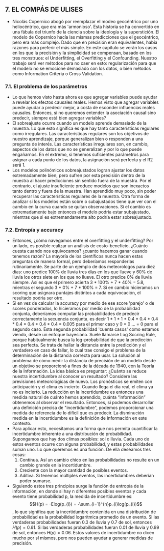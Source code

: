 ## 7. EL COMPÁS DE ULISES

* Nicolás Copernico abogó por reemplazar el modeo geocéntrico por uno heliocéntrico, que era más 'armonioso'. Esta historia se ha convertido en una fábula del triunfo de la ciencia sobre la ideología y la superstición. El modelo de Copernico hacía las mismas predicciones que el geocéntrico, pero era más complejo. Dado que en precisión eran equivalentes, había razones para preferir el más simple. En este capítulo se verán los casos en los que la precisión y la simplicidad se compensan, basado en los tres monstruos: el Underfitting, el Overfitting y el Confounding. Nuestro trabajo será ver métodos para no caer en esto: regularización para que el modelo no se emocione demasiado con los datos, o bien métodos como Information Criteria o Cross Validation.

### 7.1. El problema de los parámetros

* Lo que hemos visto hasta ahora es que agregar variables puede ayudar a revelar los efectos causales reales. Hemos visto que agregar variables puede ayudar a predecir mejor, a costa de esconder influencias reales causales. Entonces, si no queremos entender la asociación causal sino predecir, siempre está bien agregar variables?
* El sobreajuste ocurre cuando un modelo aprende demasiado de la muestra. Lo que esto significa es que hay tanto características regulares como irregulares. Las características regulares son los objetivos de nuestro aprendizaje, porque generalizan bien o responden a una pregunta de interés. Las características irregulares son, en cambio, aspectos de los datos que no se generalizan y por lo que puede engañarnos. En el extremo, si tenemos suficientes parámetros para asignar a cada punto de los datos, la asignación será perfecta y el R2 será 1.
* Los modelos polinómicos sobreajustados logran ajustar los datos extremadamente bien, pero sufren por esta precisión dentro de la muestra al hacer predicciones sin sentido fuera de la muestra. Por el contrario, el ajuste insuficiente produce modelos que son inexactos tanto dentro y fuera de la muestra. Han aprendido muy poco, sin poder recuperar las características regulares de la muestra. Otra forma de analizar si los modelos están sobre o subajustados tiene que ver con el cambio en la curva cuando se quitan observaciones. Si el cambio es extremadamente bajo entonces el modelo podría estar subajustado, mientras que si es extremandamente alto podría estar sobreajustado.

### 7.2. Entropía y accuracy

* Entonces, ¿cómo navegamos entre el overfitting y el underfitting? Por un lado, es posible realizar un análisis de costo-beneficio. ¿Cuánto cuesta cuando nos equivocamos? ¿cuanto hacemos ganar cuando tenemos razón? La mayoría de los científicos nunca hacen estas preguntas de manera formal, pero deberíamos responderlas rutinariamente. Se parte de un ejemplo de dos meteorologos para diez días: uno predice 100% de lluvia tres días en los que llueve y 60% de lluvia los otros siete en los que no llueve. El otro predice 0% de lluvia siempre. Así es que el primero acierta 3 * 100% + 7 * 40% = 5.8, mientras el segundo 3 * 0% + 7 * 100% = 7. Si en cambio hicieramos un scoring que asignara puntajes distintos a cada equivocación, el resultado podría ser otro.
* Si en vez de calcular la accuracy por medio de ese score 'parejo' o de scores ponderados, lo hicieramos por medio de la probabilidad conjunta, deberíamos computar las probabilidades de predecir correctamente la secuencia conjunta, es decir 1 * 1 * 1 * 0.4 * 0.4 * 0.4 * 0.4 * 0.4 * 0.4 * 0.4 = 0.005 para el primer caso y 0 * 0 ...  = 0 para el segundo caso. Esta segunda probabilidad 'cuenta casos' como estamos viendo, desde un enfoque bayesiano. Suele llamarse Log Socring Rule, porque habitualmente busca la log-probabilidad de que la predicción sea perfecta. Se trata de hallar la distancia entre la predicción y el verdadero en caso de fallar, lo cual trae consigo el problema de la determinación de la distancia correcta para usar. La solución al problema de cómo medir la distancia de precisión de un modelo desde un objetivo se proporcionó a fines de la década de 1940, con la Teoría de la Información. La idea básica es preguntar: ¿Cuánto se reduce nuestra incertidumbre al conocer un resultado? Considere las previsiones meteorológicas de nuevo. Los pronósticos se emiten con anticipación y el clima es incierto. Cuando llega el día real, el clima ya no es incierto. La reducción en la incertidumbre es entonces una medida natural de cuánto hemos aprendido, cuánta “información” obtenemos al observar el resultado. Entonces, si podemos desarrollar una definición precisa de "incertidumbre", podemos proporcionar una medida de referencia de lo difícil que es predecir. La disminución medida en la incertidumbre es la definición de información en este contexto.
* Para aplicar esto, necesitamos una forma que nos permita cuantificar la incertidumbre inherente a una distribución de probabilidad. Supongamos que hay dos climas posibles: sol o lluvia. Cada uno de estos eventos ocurre con alguna probabilidad, y estas probabilidades suman uno. Lo que queremos es una función. De ella deseamos tres cosas:
    1. Contínua. Así un cambio chico en las probabilidades no resulte en un cambio grande en la incertidumbre.
    2. Creciente con la mayor cantidad de posibles eventos.
    3. Aditiva. Si tenemos múltiples eventos, las incertidumbres deberían poder sumarse.
* Siguiendo estos tres principios surge la función de entropía de la información, en donde si hay n diferentes posibles eventos y cada evento tiene probabilidad p, la medida de incertidumbre es:
$$H(p) = -Elog(p_{i}) = -\sum_{i=1}^{n}p_{i}log(p_{i})$$,
lo que significa que la incertidumbre contenida en una distribución de probabilidad es la probabilidad logarítmica promedio de un evento. Si las verdaderas probabilidades fueran 0.3 de lluvia y 0.7 de sol, entonces $H(p) = 0.61$. Si las verdaderas probabilidades fueran 0.01 de lluvia y 0.99 de sol, entonces $H(p) = 0.06$. Estos valores de incertidumbre no dicen mucho por sí mismos, pero nos pueden ayudar a generar medidas de precisión.
